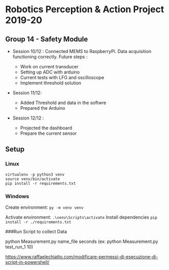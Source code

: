 # Robotics Perception & Action Project 2019-20

## Group 14 - Safety Module

* Session 10/12 : Connected MEMS to RaspberryPi. Data acquisition functioning correctly.
	Future steps :
	* Work on current transducer
	* Setting up ADC with arduino
	* Current tests with LFG and oscilloscope
	* Implement threshold solution

* Session 11/12:
	* Added Threshold and data in the softwre
	* Prepared the Arduino

* Session 12/12 :  
	* Projected the dashboard
	* Prepare the current sensor


## Setup


### Linux

```
virtualenv -p python3 venv
source venv/bin/activate
pip install -r requirements.txt
```

### Windows

Create environment:
`py -m venv venv`

Activate environment:
`.\venv\Scripts\activate`
Install dependencies
`pip install -r ./requirements.txt`

###Run Script to collect Data

python Measurement.py name_file seconds (ex: python Measurement.py test_run_1 10)


https://www.raffaelechiatto.com/modificare-permessi-di-esecuzione-di-script-in-powershell/
